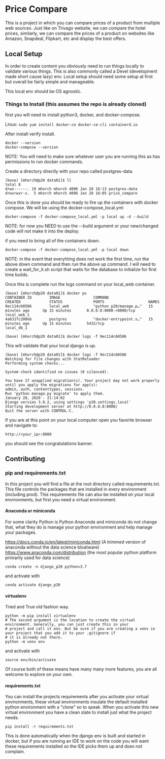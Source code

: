 # Price Compare
This is a project in which you can compare prices of a product from multiple web sources. Just like on Trivago
website, we can compare the hotel prices, similarly, we can compare the prices of a product on websites like Amazon,
Snapdeal, Flipkart, etc and display the best offers.

## Local Setup

In order to create content you obviously need to run things locally to validate various things. This is also commonly
called a Devel (development made short cause lazy) env. Local setup should need some setup at first but overall be
fairly simple and manageable.

This local env should be OS agnostic.

### Things to Install (this assumes the repo is already cloned)

first you will need to install python3, docker, and docker-compose.

Linux:
`sudo yum install docker-ce docker-ce-cli containerd.io`

After install verify install.

```
docker --version
docker-compose --version
```

NOTE: You will need to make sure whatever user you are running this as has permissions to run docker commands.

Create a directory directly with your repo called postgres-data.

```
(base) [mhorch@p20 data01]$ ll
total 8
drwx------. 19 mhorch mhorch 4096 Jan 28 16:13 postgres-data
drwxrwxr-x.  5 mhorch mhorch 4096 Jan 28 16:05 price_compare
```

Once this is done you should be ready to fire up the containers with docker compose. We will be using the
docker-compose_local.yml

```
docker-compose -f docker-compose_local.yml -p local up -d --build
```

NOTE: for now you NEED to use the --build argument or your new/changed code will not make it into the deploy.

if you need to bring all of the containers down.

```
docker-compose -f docker-compose_local.yml -p local down
```

NOTE: in the event that everyhting does not work the first time, run the above down command and then run the above up
command. I will need to create a wait_for_it.sh script that waits for the database to initialize for first time builds.

Once this is complete run the logs command on your local_web container.

```
(base) [mhorch@p20 data01]$ docker ps
CONTAINER ID        IMAGE               COMMAND                  CREATED             STATUS              PORTS                    NAMES
9ec114c60586        local_web           "python p20/manage.p…"   15 minutes ago      Up 15 minutes       0.0.0.0:8000->8000/tcp   local_web_1
4a631fc200eb        postgres            "docker-entrypoint.s…"   15 minutes ago      Up 15 minutes       5432/tcp                 local_db_1

(base) [mhorch@p20 data01]$ docker logs -f 9ec114c60586
```

This will validate that your local django is up.

```
(base) [mhorch@p20 data01]$ docker logs -f 9ec114c60586
Watching for file changes with StatReloader
Performing system checks...

System check identified no issues (0 silenced).

You have 17 unapplied migration(s). Your project may not work properly until you apply the migrations for app(s):
admin, auth, contenttypes, sessions.
Run 'python manage.py migrate' to apply them.
January 28, 2020 - 21:14:02
Django version 3.0.2, using settings 'p20.settings.local'
Starting development server at http://0.0.0.0:8000/
Quit the server with CONTROL-C.
```

If you are at this point on your local computer open you favorite browser and navigate to:

`http://<your_ip>:8000`

you should see the congratulations banner.

## Contributing

### pip and requirements.txt

In this project you will find a file at the root directory called requirements.txt. This file controls the packages
that are installed in every environment (including prod). This requirements file can also be installed on your local
environments, but first you need a virtual environment.

#### Anaconda or miniconda

For some clarity Python is Python Anaconda and miniconda do not change that, what they do is manage your python
environment and help manage your packages.

https://docs.conda.io/en/latest/miniconda.html (A trimmed version of anaconda without the data science bloatware)
https://www.anaconda.com/distribution (the most popular python platform primarily used for data science)

```
conda create -n django_p20 python=3.7
```

and activate with

```
conda activate django_p20
```

#### virtualenv

Tried and True old fashion way.

```
python -m pip install virtualenv
# The second argument is the location to create the virtual environment. Generally, you can just create this in your
# project and call it env. But be sure if you are creating a venv in your project that you add it to your .gitignore if
# it is already not there.
python -m venv env
```

and activate with

```
source env/bin/activate
```

Of course both of these means have many many more features, you are all welcome to explore on your own.

#### requirements.txt

You can install the projects requirements after you activate your virtual environments, these virtual environments
insulate the default installed python environment with a "clone" so to speak. When you activate this new virtual
environment you have a clean slate to install just what the project needs.

```
pip install -r requirements.txt
```

This is done automatically when the django env is built and started in docker, but if you are running an IDE to work on
the code you will want these requirements installed so the IDE picks them up and does not complain.